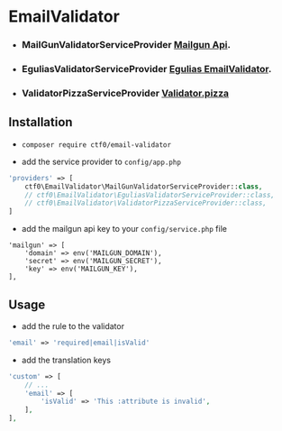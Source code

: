 # EmailValidator
- ### MailGunValidatorServiceProvider [Mailgun Api](http://documentation.mailgun.com/api-email-validation).

- ### EguliasValidatorServiceProvider [Egulias EmailValidator](https://github.com/egulias/EmailValidator).

- ### ValidatorPizzaServiceProvider [Validator.pizza](https://www.validator.pizza)


## Installation

- `composer require ctf0/email-validator`

- add the service provider to `config/app.php`

```php
'providers' => [
    ctf0\EmailValidator\MailGunValidatorServiceProvider::class,
    // ctf0\EmailValidator\EguliasValidatorServiceProvider::class,
    // ctf0\EmailValidator\ValidatorPizzaServiceProvider::class,
]
```

- add the mailgun api key to your `config/service.php` file
```
'mailgun' => [
    'domain' => env('MAILGUN_DOMAIN'),
    'secret' => env('MAILGUN_SECRET'),
    'key' => env('MAILGUN_KEY'),
],
```

## Usage

- add the rule to the validator

```php
'email' => 'required|email|isValid'
```

- add the translation keys

```php
'custom' => [
    // ...
    'email' => [
        'isValid' => 'This :attribute is invalid',
    ],
],
```
